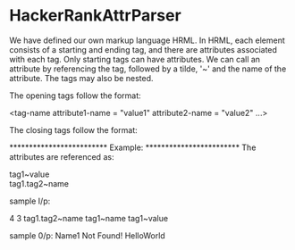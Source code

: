 # HackerRankAttrParser


We have defined our own markup language HRML. In HRML, each element consists of a starting and ending tag, and there are attributes associated with each tag. Only starting tags can have attributes. We can call an attribute by referencing the tag, followed by a tilde, '~' and the name of the attribute. The tags may also be nested.

The opening tags follow the format:

<tag-name attribute1-name = "value1" attribute2-name = "value2" ...>

The closing tags follow the format:

</tag-name>
*************************
Example:
<tag1 value = "HelloWorld">
<tag2 name = "Name1">
</tag2>
</tag1>
************************
The attributes are referenced as:

tag1~value  
tag1.tag2~name

sample I/p:

4 3
<tag1 value = "HelloWorld">
<tag2 name = "Name1">
</tag2>
</tag1>
tag1.tag2~name
tag1~name
tag1~value

sample 0/p:
Name1
Not Found!
HelloWorld









